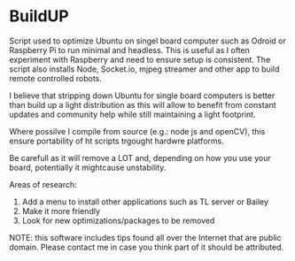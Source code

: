 BuildUP
=======

Script used to optimize Ubuntu on singel board computer such as Odroid or Raspberry Pi to run minimal and headless. This is useful as I often experiment with Raspberry and need to ensure setup is consistent. The script also installs Node, Socket.io, mjpeg streamer and other app to build remote controlled robots.

I believe that stripping down Ubuntu for single board computers is better than build up a light distribution as this will allow to benefit from constant updates and community help while still maintaining a light footprint.

Where possilve I compile from source (e.g.: node js and openCV), this ensure portability of ht scripts trgought hardwre platforms. 

Be carefull as it will remove a LOT and, depending on how you use your board, potentially it mightcause unstability.

Areas of research:
1. Add a menu to install other applications such as TL server or Bailey 
2. Make it more friendly
3. Look for new optimizations/packages to be removed

NOTE: this software includes tips found all over the Internet that are public domain. Please contact me in case you think part of it should be attributed.
